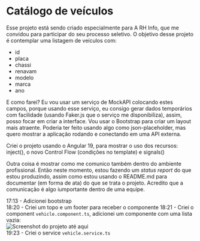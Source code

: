 # Catálogo de veículos

Esse projeto está sendo criado especialmente para A RH Info, que me convidou para participar do seu processo seletivo.
O objetivo desse projeto é contemplar uma listagem de veículos com:
- id
- placa
- chassi
- renavam
- modelo
- marca
- ano

E como farei? Eu vou usar um serviço de MockAPI colocando estes campos, porque usando esse serviço, eu consigo gerar dados temporários com facilidade (usando Faker.js que o serviço me disponibiliza), assim, posso focar em criar a interface. 
Vou usar o Bootstrap para criar um layout mais atraente.
Poderia ter feito usando algo como json-placeholder, mas quero mostrar a aplicação rodando e conectando em uma API externa.

Criei o projeto usando o Angular 19, para mostrar o uso dos recursos: inject(), o novo Control Flow (condições no template) e signals()

Outra coisa é mostrar como me comunico também dentro do ambiente profissional. Então neste momento, estou fazendo um _status report_ do que estou produzindo, assim como estou usando o README.md para documentar (em forma de ata) do que se trata o projeto. Acredito que a comunicação é algo iumportante dentro de uma equipe.

17:13 - Adicionei bootstrap <br>
18:20 - Criei um topo e um footer para receber o componente
18:21 - Criei o component `vehicle.component.ts`, adicionei um componente com uma lista vazia:<br>
![Screenshot do projeto até aqui](https://raw.githubusercontent.com/herus02/vehicles-catalog/refs/heads/main/public/screenshot-1.png) <br>
19:23 - Criei o service  `vehicle.service.ts` <br>